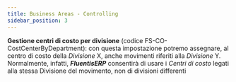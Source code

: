 ```yaml
---
title: Business Areas - Controlling
sidebar_position: 3
---
```


**Gestione centri di costo per divisione** (codice FS-CO-CostCenterByDepartment): con questa impostazione potremo assegnare, al centro di costo della *Divisione* X, anche movimenti riferiti alla *Divisione* Y. Normalmente, infatti, ***FluentisERP*** consentirà di usare i *Centri di costo* legati alla stessa Divisione del movimento, non di divisioni differenti



